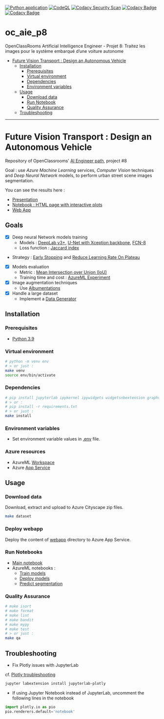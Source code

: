 [![Python application](https://github.com/fleuryc/OC_AI-Engineer_P8_Design-an-autonomous-vehicle/actions/workflows/python-app.yml/badge.svg)](https://github.com/fleuryc/OC_AI-Engineer_P8_Design-an-autonomous-vehicle/actions/workflows/python-app.yml)
[![CodeQL](https://github.com/fleuryc/OC_AI-Engineer_P8_Design-an-autonomous-vehicle/actions/workflows/codeql-analysis.yml/badge.svg)](https://github.com/fleuryc/OC_AI-Engineer_P8_Design-an-autonomous-vehicle/actions/workflows/codeql-analysis.yml)
[![Codacy Security Scan](https://github.com/fleuryc/OC_AI-Engineer_P8_Design-an-autonomous-vehicle/actions/workflows/codacy-analysis.yml/badge.svg)](https://github.com/fleuryc/OC_AI-Engineer_P8_Design-an-autonomous-vehicle/actions/workflows/codacy-analysis.yml)
[![Codacy Badge](https://app.codacy.com/project/badge/Grade/79783b97e49646b69d75353faf117832)](https://www.codacy.com/gh/fleuryc/OC_AI-Engineer_P8_Design-an-autonomous-vehicle/dashboard)
[![Codacy Badge](https://app.codacy.com/project/badge/Coverage/79783b97e49646b69d75353faf117832)](https://www.codacy.com/gh/fleuryc/OC_AI-Engineer_P8_Design-an-autonomous-vehicle/dashboard)

# oc_aie_p8
OpenClassRooms Artificial Intelligence Engineer - Projet 8: Traitez les images pour le système embarqué d’une voiture autonome 


- [Future Vision Transport : Design an Autonomous Vehicle](#future-vision-transport--design-an-autonomous-vehicle)
  - [Installation](#installation)
    - [Prerequisites](#prerequisites)
    - [Virtual environment](#virtual-environment)
    - [Dependencies](#dependencies)
    - [Environment variables](#environment-variables)
  - [Usage](#usage)
    - [Download data](#download-data)
    - [Run Notebook](#run-notebook)
    - [Quality Assurance](#quality-assurance)
  - [Troubleshooting](#troubleshooting)

---

# Future Vision Transport : Design an Autonomous Vehicle

Repository of OpenClassrooms' [AI Engineer path](https://openclassrooms.com/fr/paths/188-ingenieur-ia), project #8

Goal : use _Azure Machine Learning_ services, _Computer Vision_ techniques and _Deep Neural Network_ models, to perform urban street scene images segmentation.

You can see the results here :

- [Presentation](https://fleuryc.github.io/OC_AI-Engineer_P8_Design-an-autonomous-vehicle/index.html "Presentation")
- [Notebook : HTML page with interactive plots](https://fleuryc.github.io/OC_AI-Engineer_P8_Design-an-autonomous-vehicle/main.html "HTML page with interactive plots")
- [Web App](https://ocp8-webapp.azurewebsites.net/ "Web App")

## Goals

- [x] Deep neural Network models training
  - Models : [DeepLab v3+](notebooks/azureml/models/deeplab_v3plus.py "DeepLab v3+"), [U-Net with Xception backbone](notebooks/azureml/models/unet_xception.py "U-Net with Xception backbone"), [FCN-8](notebooks/azureml/models/keras_segmentation/fcn.py "FCN-8")
  - Loss function : [Jaccard index](notebooks/azureml/cityscapes.py:201 "Jaccard index")
- Strategy : [Early Stopping](notebooks/azureml/train.py:237 "EarlyStopping") and [Reduce Learning Rate On Plateau](notebooks/azureml/train.py:230 "ReduceLROnPlateau")
- [x] Models evaluation
  - Metric : [Mean Intersection over Union (IoU)](notebooks/azureml/cityscapes.py:183 "MeanIoU")
  - Training time and cost : [AzureML Experiment](https://ml.azure.com/experiments/id/a2f53c2b-086c-46d4-876f-e302c35ca761?wsid=/subscriptions/da2e4791-6dd1-422b-848a-a961cef6ab89/resourceGroups/OC_P8/providers/Microsoft.MachineLearningServices/workspaces/oc-p8-ml-workspace&tid=43204f6d-c600-4585-985a-6bafda08d2bb "AzureML Experiment")
- [x] Image augmentation techniques
  - Use [Albumentations](notebooks/azureml/train.py:81 "Albumentations")
- [x] Handle a large dataset
  - Implement a [Data Generator](notebooks/azureml/cityscapes.py:122 "Data Generator")

## Installation

### Prerequisites

- [Python 3.9](https://www.python.org/downloads/)

### Virtual environment

```bash
# python -m venv env
# > or just :
make venv
source env/bin/activate
```

### Dependencies

```bash
# pip install jupyterlab ipykernel ipywidgets widgetsnbextension graphviz python-dotenv requests mlflow azureml-core azureml-defaults azureml-sdk azureml-dataset-runtime azureml-mlflow matplotlib numpy statsmodels pandas sklearn tensorflow pyspark opencv-python-headless albumentations Pillow
# > or :
# pip install -r requirements.txt
# > or just :
make install
```

### Environment variables

- Set environment variable values in [.env](.env) file.


### Azure resources

- AzureML [Workspace](https://docs.microsoft.com/en-us/azure/machine-learning/concept-workspace#-create-a-workspace "Create a workspace")
- Azure [App Service](https://docs.microsoft.com/en-us/azure/app-service/quickstart-python?tabs=flask%2Cmac-linux%2Cazure-portal%2Cterminal-bash%2Cvscode-deploy%2Cdeploy-instructions-azportal%2Cdeploy-instructions-zip-azcli "Quickstart: Deploy a Python (Django or Flask) web app to Azure App Service")

## Usage

### Download data

Download, extract and upload to Azure Cityscape zip files.

```bash
make dataset
```

### Deploy webapp

Deploy the content of [webapp](./webapp "webapp") directory to Azure App Service.

### Run Notebooks

- [Main notebook](notebooks/main.ipynb "Main notebook")
- AzureML notebooks :
  - [Train models](notebooks/train.ipynb "Train models")
  - [Deploy models](notebooks/deploy.ipynb "Deploy models")
  - [Predict segmentation](notebooks/predict.ipynb "Predict segmentation")


### Quality Assurance

```bash
# make isort
# make format
# make lint
# make bandit
# make mypy
# make test
# > or just :
make qa
```

## Troubleshooting

- Fix Plotly issues with JupyterLab

cf. [Plotly troubleshooting](https://plotly.com/python/troubleshooting/#jupyterlab-problems)

```bash
jupyter labextension install jupyterlab-plotly
```

- If using Jupyter Notebook instead of JupyterLab, uncomment the following lines in the notebook

```python
import plotly.io as pio
pio.renderers.default='notebook'
```
